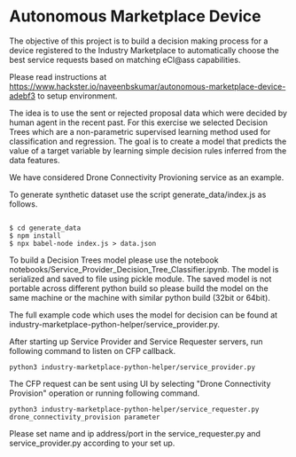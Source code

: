 # Autonomous Marketplace Device

The objective of this project is to build a decision making process for a device registered to the Industry Marketplace to automatically choose the best service requests based on matching eCl@ass capabilities.

Please read instructions at https://www.hackster.io/naveenbskumar/autonomous-marketplace-device-adebf3 to setup environment.

The idea is to use the sent or rejected proposal data which were decided by human agent in the recent past. For this exercise we selected Decision Trees which are a non-parametric supervised learning method used for classification and regression. The goal is to create a model that predicts the value of a target variable by learning simple decision rules inferred from the data features.

We have considered Drone Connectivity Provioning service as an example.

To generate synthetic dataset use the script generate_data/index.js as follows.


```

$ cd generate_data
$ npm install
$ npx babel-node index.js > data.json

```

To build a Decision Trees model please use the notebook notebooks/Service_Provider_Decision_Tree_Classifier.ipynb. The model is serialized and saved to file using pickle module. The saved model is not portable across different python build so please build the model on the same machine or the machine with similar python build (32bit or 64bit).

The full example code which uses the model for decision can be found at industry-marketplace-python-helper/service_provider.py. 

After starting up Service Provider and Service Requester servers, run following command to listen on CFP callback.

```
python3 industry-marketplace-python-helper/service_provider.py 
```

The CFP request can be sent using UI by selecting "Drone Connectivity Provision" operation or running following command.

```
python3 industry-marketplace-python-helper/service_requester.py  drone_connectivity_provision parameter
```

Please set name and ip address/port in the service_requester.py and service_provider.py according to your set up.

